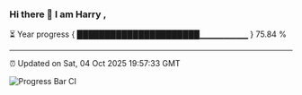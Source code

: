 ### Hi there 👋 I am Harry , 

⏳ Year progress { ██████████████████████▁▁▁▁▁▁▁▁ } 75.84 %

---

⏰ Updated on Sat, 04 Oct 2025 19:57:33 GMT

![Progress Bar CI](https://github.com/duykhang68/duykhang68/workflows/Progress%20Bar%20CI/badge.svg)

